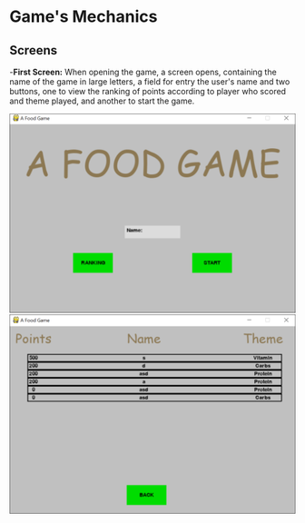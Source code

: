 # Game's Mechanics

## Screens

-**First Screen:**
When opening the game, a screen opens, containing the name of the game in large letters, a field for entry the user's name and two buttons, one to view the ranking of points according to player who scored and theme played, and another to start the game.

![Alt](https://github.com/begalv/Educational-Food-Game/blob/master/docs/images/gameIntro.png)
![Alt](https://github.com/begalv/Educational-Food-Game/blob/master/docs/images/gameRanking.png)
